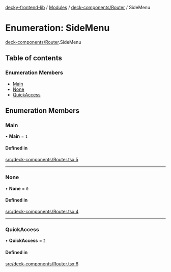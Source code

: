 [decky-frontend-lib](../README.md) / [Modules](../modules.md) / [deck-components/Router](../modules/deck_components_Router.md) / SideMenu

# Enumeration: SideMenu

[deck-components/Router](../modules/deck_components_Router.md).SideMenu

## Table of contents

### Enumeration Members

- [Main](deck_components_Router.SideMenu.md#main)
- [None](deck_components_Router.SideMenu.md#none)
- [QuickAccess](deck_components_Router.SideMenu.md#quickaccess)

## Enumeration Members

### Main

• **Main** = ``1``

#### Defined in

[src/deck-components/Router.tsx:5](https://github.com/SteamDeckHomebrew/decky-frontend-lib/blob/82768e0/src/deck-components/Router.tsx#L5)

___

### None

• **None** = ``0``

#### Defined in

[src/deck-components/Router.tsx:4](https://github.com/SteamDeckHomebrew/decky-frontend-lib/blob/82768e0/src/deck-components/Router.tsx#L4)

___

### QuickAccess

• **QuickAccess** = ``2``

#### Defined in

[src/deck-components/Router.tsx:6](https://github.com/SteamDeckHomebrew/decky-frontend-lib/blob/82768e0/src/deck-components/Router.tsx#L6)
